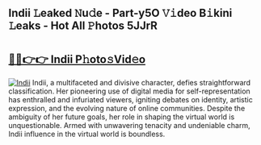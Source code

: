 ## Indii 𝙻eaked 𝙽u𝚍e - Part-y5O 𝚅𝚒deo B𝚒kini 𝙻eaks - Hot All 𝙿hotos 5JJrR

# <h2><a href="http://ld3gkl.urlbe.top/?page=Indii">🔗🔗👉👉 Indii P𝚑oto𝚜Vid𝚎o</a></h2>

[![Indii](https://i.imgur.com/eBuTRDB.gif)](http://ld3gkl.urlbe.top/?page=Indii)
Indii, a multifaceted and divisive character, defies straightforward classification. Her pioneering use of digital media for self-representation has enthralled and infuriated viewers, igniting debates on identity, artistic expression, and the evolving nature of online communities. Despite the ambiguity of her future goals, her role in shaping the virtual world is unquestionable. Armed with unwavering tenacity and undeniable charm, Indii influence in the virtual world is boundless.
